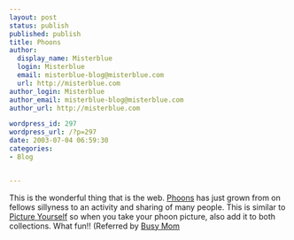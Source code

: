 ```yaml
---
layout: post
status: publish
published: publish
title: Phoons
author:
  display_name: Misterblue
  login: Misterblue
  email: misterblue-blog@misterblue.com
  url: http://misterblue.com
author_login: Misterblue
author_email: misterblue-blog@misterblue.com
author_url: http://misterblue.com

wordpress_id: 297
wordpress_url: /?p=297
date: 2003-07-04 06:59:30
categories:
- Blog


---
```

<p>
This is the wonderful thing  that is  the web.
<a href="http://www.phoons.com/">Phoons</a> has just grown from on fellows sillyness to an activity and sharing of many people.
This is similar to
<a href="http://pictureyourself.org/">Picture Yourself</a>
 so when you take your phoon picture, also add it to both collections.
What fun!!
(Referred by
<a href="http://sugar-plum.net/elizabeth/">Busy Mom</a>
</p>
